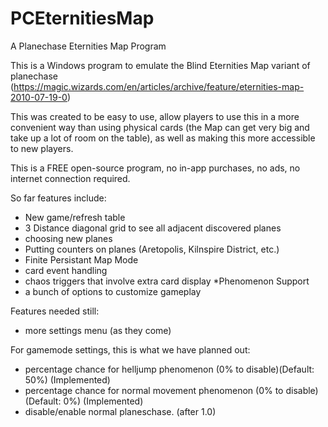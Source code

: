 # PCEternitiesMap
 A Planechase Eternities Map Program

This is a Windows program to emulate the Blind Eternities Map variant of planechase (https://magic.wizards.com/en/articles/archive/feature/eternities-map-2010-07-19-0)

This was created to be easy to use, allow players to use this in a more convenient way than using physical cards (the Map can get very big and take up a lot of room on the table), as well as making this more accessible to new players.

This is a FREE open-source program, no in-app purchases, no ads, no internet connection required.

So far features include:

* New game/refresh table
* 3 Distance diagonal grid to see all adjacent discovered planes
* choosing new planes
* Putting counters on planes (Aretopolis, Kilnspire District, etc.)
* Finite Persistant Map Mode
* card event handling
* chaos triggers that involve extra card display
*Phenomenon Support
* a bunch of options to customize gameplay

Features needed still:
* more settings menu (as they come)

For gamemode settings, this is what we have planned out:

* percentage chance for helljump phenomenon (0% to disable)(Default: 50%) (Implemented)
* percentage chance for normal movement phenomenon (0% to disable)(Default: 0%) (Implemented)
* disable/enable normal planeschase. (after 1.0)
